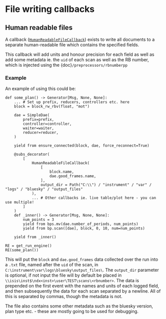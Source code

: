 # File writing callbacks
## Human readable files

A callback ([`HumanReadableFileCallback`](ibex_bluesky_core.callbacks.file_logger.HumanReadableFileCallback))  exists to write all documents to a separate human-readable file which contains the specified fields. 

This callback will add units and honour precision for each field as well as add some metadata ie. the `uid` of each scan as well as the RB number, which is injected using the {doc}`/preprocessors/rbnumberpp`

### Example
An example of using this could be: 

```{code} python
def some_plan() -> Generator[Msg, None, None]:
    ... # Set up prefix, reducers, controllers etc. here
    block = block_rw_rbv(float, "mot")

    dae = SimpleDae(
        prefix=prefix,
        controller=controller,
        waiter=waiter,
        reducer=reducer,
    )

    yield from ensure_connected(block, dae, force_reconnect=True)

    @subs_decorator(
        [
            HumanReadableFileCallback(
                [
                    block.name,
                    dae.good_frames.name,
                ],
                output_dir = Path("C:\\") / "instrument" / "var" / "logs" / "bluesky" / "output_files"
            ),
            ... # Other callbacks ie. live table/plot here - you can use multiple!
        ]
    )
    def _inner() -> Generator[Msg, None, None]:
        num_points = 3
        yield from bps.mv(dae.number_of_periods, num_points)
        yield from bp.scan([dae], block, 0, 10, num=num_points)

    yield from _inner()

RE = get_run_engine()
RE(some_plan())
```

This will put the `block` and `dae.good_frames` data collected over the run into a `.txt` file, named after the `uid` of the scan, in `C:\instrument\var\logs\bluesky\output_files\`. The `output_dir` parameter is optional, if not input the file will by default be placed in `\\isis\inst$\ndx<inst>\user\TEST\scans\<rbnumber>`. The data is prepended on the first event with the names and units of each logged field, and then subsequently the data for each scan separated by a newline. All of this is separated by commas, though the metadata is not.

The file also contains some other metadata such as the bluesky version, plan type etc. - these are mostly going to be used for debugging.
